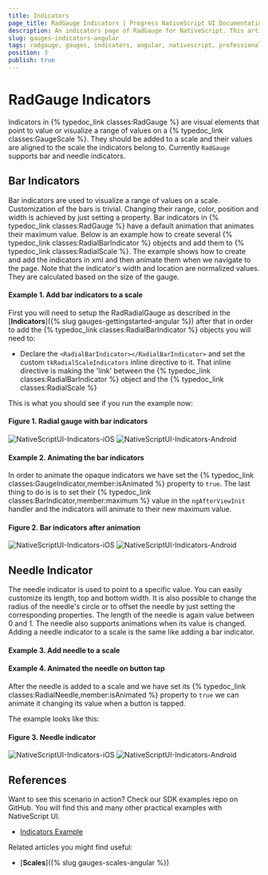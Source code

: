```yaml
---
title: Indicators
page_title: RadGauge Indicators | Progress NativeScript UI Documentation
description: An indicators page of RadGauge for NativeScript. This article explains how to use indicators in RadGauge.
slug: gauges-indicators-angular
tags: radgauge, gauges, indicators, angular, nativescript, professional, ui
position: 3
publish: true
---
```


# RadGauge Indicators

Indicators in {% typedoc_link classes:RadGauge %} are visual elements that point to value or visualize a range of values on a {% typedoc_link classes:GaugeScale %}. They should be added to a scale and their values are aligned to the scale the indicators belong to. Currently `RadGauge` supports bar and needle indicators.

## Bar Indicators

Bar indicators are used to visualize a range of values on a scale. Customization of the bars is trivial. Changing their range, color, position and width is achieved by just setting a property. Bar indicators in {% typedoc_link classes:RadGauge %} have a default animation that animates their maximum value. Below is an example how to create several {% typedoc_link classes:RadialBarIndicator %} objects and add them to {% typedoc_link classes:RadialScale %}. The example shows how to create and add the indicators in xml and then animate them when we navigate to the page. Note that the indicator's width and location are normalized values. They are calculated based on the size of the gauge.

#### Example 1. Add bar indicators to a scale
First you will need to setup the RadRadialGauge as described in the [**Indicators**]({% slug gauges-gettingstarted-angular %}) after that in order to add the {% typedoc_link classes:RadialBarIndicator %} objects you will need to:

- Declare the `<RadialBarIndicator></RadialBarIndicator>` and set the custom `tkRadialScaleIndicators` inline directive to it. That inline directive is making the 'link' between the {% typedoc_link classes:RadialBarIndicator %} object and the {% typedoc_link classes:RadialScale %}

<snippet id='gauges-customization-angular-html' />
<snippet id='gauges-customization-angular' />
<snippet id='gauges-customization-angular-css' />

This is what you should see if you run the example now:
#### Figure 1. Radial gauge with bar indicators
![NativeScriptUI-Indicators-iOS](../../img/ns_ui/gauges-indicators1-ios.png "Bar indicators in iOS") ![NativeScriptUI-Indicators-Android](../../img/ns_ui/gauges-indicators1-android.png "Bar indicators in Android")

#### Example 2. Animating the bar indicators
In order to animate the opaque indicators we have set the {% typedoc_link classes:GaugeIndicator,member:isAnimated %} property to `true`. The last thing to do is is to set their {% typedoc_link classes:BarIndicator,member:maximum %} value in the `ngAfterViewInit` handler and the indicators will animate to their new maximum value.

#### Figure 2. Bar indicators after animation
![NativeScriptUI-Indicators-iOS](../../img/ns_ui/gauges-indicators2-ios.png "Bar indicators in iOS") ![NativeScriptUI-Indicators-Android](../../img/ns_ui/gauges-indicators2-android.png "Bar indicators in Android")

## Needle Indicator

The needle indicator is used to point to a specific value. You can easily customize its length, top and bottom width. It is also possible to change the radius of the needle's circle or to offset the needle by just setting the corresponding properties. The length of the needle is again value between 0 and 1. The needle also supports animations when its value is changed. Adding a needle indicator to a scale is the same like adding a bar indicator.

#### Example 3. Add needle to a scale
<snippet id='gauges-animations-angular-html' />
<snippet id='gauges-animations-angular' />
<snippet id='gauges-animations-angular-css' />

#### Example 4. Animated the needle on button tap

After the needle is added to a scale and we have set its {% typedoc_link classes:RadialNeedle,member:isAnimated %} property to `true` we can animate it changing its value when a button is tapped.

The example looks like this:
#### Figure 3. Needle indicator
![NativeScriptUI-Indicators-iOS](../../img/ns_ui/gauges-indicators3-ios.png "RadialNeedle in iOS") ![NativeScriptUI-Indicators-Android](../../img/ns_ui/gauges-indicators3-android.png "RadialNeedle in Android")

## References
Want to see this scenario in action?
Check our SDK examples repo on GitHub. You will find this and many other practical examples with NativeScript UI.

* [Indicators Example](https://github.com/telerik/nativescript-ui-samples-angular/tree/master/gauge/app/examples/scales)

Related articles you might find useful:

* [**Scales**]({% slug gauges-scales-angular %})



